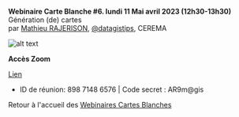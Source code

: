 **Webinaire Carte Blanche #6. lundi 11 Mai avril 2023 (12h30-13h30)** </br>
Génération (de) cartes </br>
par [Mathieu RAJERISON](https://datagistips.hypotheses.org/author/datagistips), [@datagistips](https://twitter.com/datagistips), CEREMA  </br>

![alt text](https://datagistips.hypotheses.org/files/2020/04/avec-chiffres-1-1038x576.png)


**Accès Zoom** </br>

[Lien](https://univ-eiffel.zoom.us/j/85300025732) </br>
- ID de réunion: 898 7148 6576 | Code secret : AR9m@gis</br>

Retour à l'accueil des [Webinaires Cartes Blanches](https://github.com/magisAR9/webinaires)
